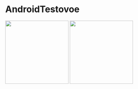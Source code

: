 # AndroidTestovoe
<img src = https://github.com/Rown-alt/AndroidTestovoe/assets/79279060/fa126d1d-12c7-411e-961d-54348d1709fa width=200> <img src = https://github.com/Rown-alt/AndroidTestovoe/assets/79279060/81276dea-1428-4920-83cb-62fede44eabe width=200>
 
